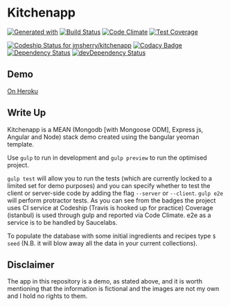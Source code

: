 # Kitchenapp

[![Generated with](https://img.shields.io/badge/generated%20with-bangular-blue.svg?style=flat-square)](https://github.com/42Zavattas/generator-bangular)
[![Build Status](https://travis-ci.org/jmsherry/kitchenapp.svg?branch=master)](https://travis-ci.org/jmsherry/kitchenapp) [![Code Climate](https://codeclimate.com/repos/55daafc9e30ba0552200973d/badges/d7ac6feef42a15537e3b/gpa.svg)](https://codeclimate.com/repos/55daafc9e30ba0552200973d/feed)
[![Test Coverage](https://codeclimate.com/repos/55daafc9e30ba0552200973d/badges/d7ac6feef42a15537e3b/coverage.svg)](https://codeclimate.com/repos/55daafc9e30ba0552200973d/coverage)

[ ![Codeship Status for jmsherry/kitchenapp](https://codeship.com/projects/2eabc9b0-2ace-0133-8c51-622b866f1c07/status?branch=master)](https://codeship.com/projects/98338)
[![Codacy Badge](https://www.codacy.com/project/badge/01f2c1ccfd1147f8a7e449c8de41a712)](https://www.codacy.com/app/james-m-sherry/kitchenapp)
[![Dependency Status](https://david-dm.org/jmsherry/kitchenapp.svg?style=flat)](https://david-dm.org/jmsherry/kitchenapp)
[![devDependency Status](https://david-dm.org/jmsherry/kitchenapp/dev-status.svg)](https://david-dm.org/jmsherry/kitchenapp#info=devDependencies)


## Demo
[On Heroku](https://kitchenapp2.herokuapp.com/)

## Write Up
Kitchenapp is a MEAN (Mongodb [with Mongoose ODM], Express js, Angular and Node) stack demo created using the bangular yeoman template.

Use `gulp` to run in development and `gulp preview` to run the optimised project.

`gulp test` will allow you to run the tests (which are currently locked to a limited set for demo purposes) and you can specify whether to test the client or server-side code by adding the flag `--server` or `--client`. `gulp e2e` will perform protractor tests. As you can see from the badges the project uses CI service at Codeship (Travis is hooked up for practice) Coverage (istanbul) is used through gulp and reported via Code Climate. e2e as a service is to be handled by Saucelabs.

To populate the database with some initial ingredients and recipes type `$ seed` (N.B. it will blow away all the data in your current collections).

## Disclaimer
The app in this repository is a demo, as stated above, and it is worth mentioning that the information is fictional and the images are not my own and I hold no rights to them.
